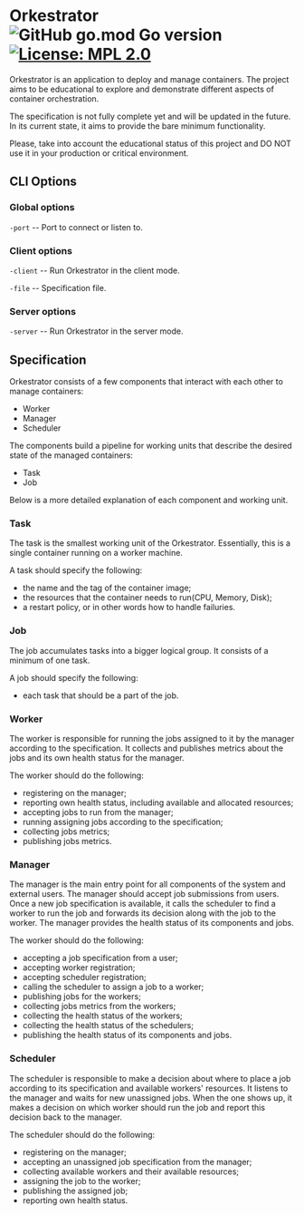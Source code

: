 Orkestrator
![GitHub go.mod Go version](https://img.shields.io/github/go-mod/go-version/arybolovlev/orkestrator) [![License: MPL 2.0](https://img.shields.io/badge/License-MPL_2.0-brightgreen.svg)](LICENSE)
===

Orkestrator is an application to deploy and manage containers. The project aims to be educational to explore and demonstrate different aspects of container orchestration.

The specification is not fully complete yet and will be updated in the future. In its current state, it aims to provide the bare minimum functionality.

Please, take into account the educational status of this project and DO NOT use it in your production or critical environment.

## CLI Options

### Global options

`-port` -- Port to connect or listen to.

### Client options

`-client` -- Run Orkestrator in the client mode.

`-file` -- Specification file.

### Server options

`-server` -- Run Orkestrator in the server mode.

## Specification

Orkestrator consists of a few components that interact with each other to manage containers:

- Worker
- Manager
- Scheduler

The components build a pipeline for working units that describe the desired state of the managed containers:

- Task
- Job

Below is a more detailed explanation of each component and working unit.

### Task

The task is the smallest working unit of the Orkestrator. Essentially, this is a single container running on a worker machine.

A task should specify the following:

- the name and the tag of the container image;
- the resources that the container needs to run(CPU, Memory, Disk);
- a restart policy, or in other words how to handle failuries.

### Job

The job accumulates tasks into a bigger logical group. It consists of a minimum of one task.

A job should specify the following:

- each task that should be a part of the job.

### Worker

The worker is responsible for running the jobs assigned to it by the manager according to the specification. It collects and publishes metrics about the jobs and its own health status for the manager.

The worker should do the following:

- registering on the manager;
- reporting own health status, including available and allocated resources;
- accepting jobs to run from the manager;
- running assigning jobs according to the specification;
- collecting jobs metrics;
- publishing jobs metrics.

### Manager

The manager is the main entry point for all components of the system and external users. The manager should accept job submissions from users. Once a new job specification is available, it calls the scheduler to find a worker to run the job and forwards its decision along with the job to the worker. The manager provides the health status of its components and jobs.

The worker should do the following:

- accepting a job specification from a user;
- accepting worker registration;
- accepting scheduler registration;
- calling the scheduler to assign a job to a worker;
- publishing jobs for the workers;
- collecting jobs metrics from the workers;
- collecting the health status of the workers;
- collecting the health status of the schedulers;
- publishing the health status of its components and jobs.


### Scheduler

The scheduler is responsible to make a decision about where to place a job according to its specification and available workers' resources. It listens to the manager and waits for new unassigned jobs. When the one shows up, it makes a decision on which worker should run the job and report this decision back to the manager.

The scheduler should do the following:

- registering on the manager;
- accepting an unassigned job specification from the manager;
- collecting available workers and their available resources;
- assigning the job to the worker;
- publishing the assigned job;
- reporting own health status.
